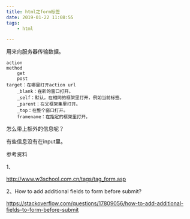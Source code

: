 ```yaml
---
title: html之form标签
date: 2019-01-22 11:08:55
tags:
	- html

---
```




用来向服务器传输数据。

```
action
method
	get
	post
target：在哪里打开action url
	_blank：在新的窗口打开。
	_self：默认，在相同的框架里打开，例如当前标签。
	_parent：在父框架集里打开。
	_top：在整个窗口打开。
	framename：在指定的框架里打开。
```



怎么带上额外的信息呢？

有些信息没有在input里。



参考资料

1、

http://www.w3school.com.cn/tags/tag_form.asp

2、How to add additional fields to form before submit?

https://stackoverflow.com/questions/17809056/how-to-add-additional-fields-to-form-before-submit